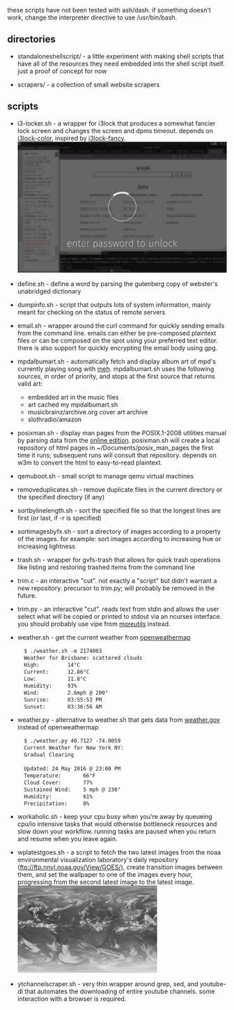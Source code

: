 these scripts have not been tested with ash/dash. if something doesn't work, change the interpreter directive to use /usr/bin/bash.

directories
-----------
* standaloneshellscript/ - a little experiment with making shell scripts that have all of the resources they need embedded into the shell script itself. just a proof of concept for now

* scrapers/ - a collection of small website scrapers

scripts
-------
* i3-locker.sh - a wrapper for i3lock that produces a somewhat fancier lock screen and changes the screen and dpms timeout. depends on [i3lock-color](https://github.com/eBrnd/i3lock-color), inspired by [i3lock-fancy](https://github.com/meskarune/i3lock-fancy).
![demo image](README-images/i3-locker-demo.png)

* define.sh - define a word by parsing the gutenberg copy of webster's unabridged dictionary

* dumpinfo.sh - script that outputs lots of system information, mainly meant for checking on the status of remote servers

* email.sh - wrapper around the curl command for quickly sending emails from the command line. emails can either be pre-composed plaintext files or can be composed on the spot using your preferred text editor. there is also support for quickly encrypting the email body using gpg.

* mpdalbumart.sh - automatically fetch and display album art of mpd's currently playing song with [meh](http://www.johnhawthorn.com/meh/). mpdalbumart.sh uses the following sources, in order of priority, and stops at the first source that returns valid art:
  * embedded art in the music files
  * art cached my mpdalbumart.sh
  * musicbrainz/archive.org cover art archive
  * slothradio/amazon

* posixman.sh - display man pages from the POSIX.1-2008 utilities manual by parsing data from the [online edition](http://pubs.opengroup.org/onlinepubs/9699919799/). posixman.sh will create a local repository of html pages in ~/Documents/posix_man_pages the first time it runs; subsequent runs will consult that repository. depends on w3m to convert the html to easy-to-read plaintext.

* qemuboot.sh - small script to manage qemu virtual machines

* removeduplicates.sh - remove duplicate files in the current directory or the specified directory (if any)

* sortbylinelength.sh - sort the specified file so that the longest lines are first (or last, if -r is specified)

* sortimagesbyfx.sh - sort a directory of images according to a property of the images. for example: sort images according to increasing hue or increasing lightness

* trash.sh - wrapper for gvfs-trash that allows for quick trash operations like listing and restoring trashed items from the command line

* trim.c - an interactive "cut". not exactly a "script" but didn't warrant a new repository. precursor to trim.py; will probably be removed in the future.

* trim.py - an interactive "cut". reads text from stdin and allows the user select what will be copied or printed to stdout via an ncurses interface. you should probably use vipe from [moreutils](https://joeyh.name/code/moreutils/) instead.

* weather.sh - get the current weather from [openweathermap](http://openweathermap.org)

        $ ./weather.sh -m 2174003
        Weather for Brisbane: scattered clouds
        High:         14°C
        Current:      12.86°C
        Low:          11.8°C
        Humidity:     93%
        Wind:         2.6mph @ 200°
        Sunrise:      03:55:53 PM
        Sunset:       03:36:56 AM

* weather.py - alternative to weather.sh that gets data from [weather.gov](http://weather.gov) instead of openweathermap

        $ ./weather.py 40.7127 -74.0059
        Current Weather for New York NY:
        Gradual Clearing

        Updated: 24 May 2016 @ 23:00 PM
        Temperature:       66°F
        Cloud Cover:       77%
        Sustained Wind:    5 mph @ 230°
        Humidity:          61%
        Precipitation:     8%

* workaholic.sh - keep your cpu busy when you're away by queueing cpu/io intensive tasks that would otherwise bottleneck resources and slow down your workflow. running tasks are paused when you return and resume when you leave again.

* wplatestgoes.sh - a script to fetch the two latest images from the noaa environmental visualization laboratory's daily repository (ftp://ftp.nnvl.noaa.gov/View/GOES/), create transition images between them, and set the wallpaper to one of the images every hour, progressing from the second latest image to the latest image.
![demo image](README-images/wplatestgoes-demo.gif)

* ytchannelscraper.sh - very thin wrapper around grep, sed, and youtube-dl that automates the downloading of entire youtube channels. some interaction with a browser is required.
